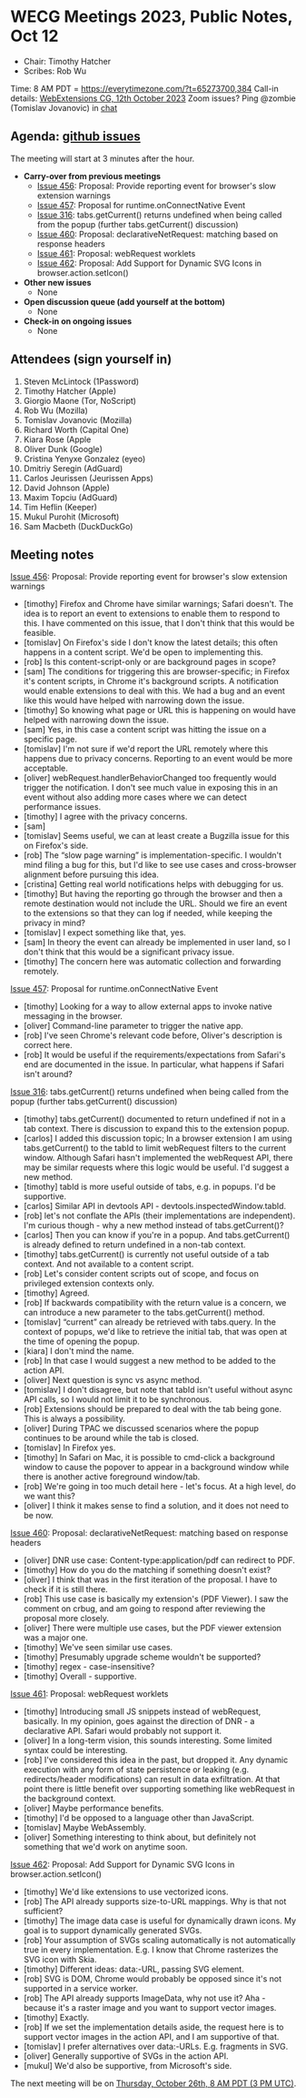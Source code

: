 # WECG Meetings 2023, Public Notes, Oct 12

 * Chair: Timothy Hatcher
 * Scribes: Rob Wu

Time: 8 AM PDT = https://everytimezone.com/?t=65273700,384
Call-in details: [WebExtensions CG, 12th October 2023](https://www.w3.org/events/meetings/1cc4723f-c539-4c9b-94d2-912bcc2598c9/20231012T080000/)
Zoom issues? Ping @zombie (Tomislav Jovanovic) in [chat](https://github.com/w3c/webextensions/blob/main/CONTRIBUTING.md#joining-chat)


## Agenda: [github issues](https://github.com/w3c/webextensions/issues)

The meeting will start at 3 minutes after the hour.

 * **Carry-over from previous meetings**
   * [Issue 456](https://github.com/w3c/webextensions/issues/456): Proposal: Provide reporting event for browser's slow extension warnings
   * [Issue 457](https://github.com/w3c/webextensions/issues/457): Proposal for runtime.onConnectNative Event
   * [Issue 316](https://github.com/w3c/webextensions/issues/316): tabs.getCurrent() returns undefined when being called from the popup (further tabs.getCurrent() discussion)
   * [Issue 460](https://github.com/w3c/webextensions/issues/460): Proposal: declarativeNetRequest: matching based on response headers
   * [Issue 461](https://github.com/w3c/webextensions/issues/461): Proposal: webRequest worklets
   * [Issue 462](https://github.com/w3c/webextensions/issues/462): Proposal: Add Support for Dynamic SVG Icons in browser.action.setIcon()
 * **Other new issues**
   * None
 * **Open discussion queue (add yourself at the bottom)**
   * None
 * **Check-in on ongoing issues**
   * None


## Attendees (sign yourself in)

 1. Steven McLintock (1Password)
 2. Timothy Hatcher (Apple)
 3. Giorgio Maone (Tor, NoScript)
 4. Rob Wu (Mozilla)
 5. Tomislav Jovanovic (Mozilla)
 6. Richard Worth (Capital One)
 7. Kiara Rose (Apple
 8. Oliver Dunk (Google)
 9. Cristina Yenyxe Gonzalez (eyeo)
 10. Dmitriy Seregin (AdGuard)
 11. Carlos Jeurissen (Jeurissen Apps)
 12. David Johnson (Apple)
 13. Maxim Topciu (AdGuard)
 14. Tim Heflin (Keeper)
 15. Mukul Purohit (Microsoft)
 16. Sam Macbeth (DuckDuckGo)


## Meeting notes

[Issue 456](https://github.com/w3c/webextensions/issues/456): Proposal: Provide reporting event for browser's slow extension warnings

 * [timothy] Firefox and Chrome have similar warnings; Safari doesn't. The idea is to report an event to extensions to enable them to respond to this. I have commented on this issue, that I don't think that this would be feasible.
 * [tomislav] On Firefox's side I don't know the latest details; this often happens in a content script. We'd be open to implementing this.
 * [rob] Is this content-script-only or are background pages in scope?
 * [sam] The conditions for triggering this are browser-specific; in Firefox it's content scripts, in Chrome it's background scripts. A notification would enable extensions to deal with this. We had a bug and an event like this would have helped with narrowing down the issue.
 * [timothy] So knowing what page or URL this is happening on would have helped with narrowing down the issue.
 * [sam] Yes, in this case a content script was hitting the issue on a specific page.
 * [tomislav] I'm not sure if we'd report the URL remotely where this happens due to privacy concerns. Reporting to an event would be more acceptable.
 * [oliver] webRequest.handlerBehaviorChanged too frequently would trigger the notification. I don't see much value in exposing this in an event without also adding more cases where we can detect performance issues.
 * [timothy] I agree with the privacy concerns.
 * [sam]
 * [tomislav] Seems useful, we can at least create a Bugzilla issue for this on Firefox's side.
 * [rob] The “slow page warning” is implementation-specific. I wouldn't mind filing a bug for this, but I'd like to see use cases and cross-browser alignment before pursuing this idea.
 * [cristina] Getting real world notifications helps with debugging for us.
 * [timothy] But having the reporting go through the browser and then a remote destination would not include the URL. Should we fire an event to the extensions so that they can log if needed, while keeping the privacy in mind?
 * [tomislav] I expect something like that, yes.
 * [sam] In theory the event can already be implemented in user land, so I don't think that this would be a significant privacy issue.
 * [timothy] The concern here was automatic collection and forwarding remotely.

[Issue 457](https://github.com/w3c/webextensions/issues/457): Proposal for runtime.onConnectNative Event

 * [timothy] Looking for a way to allow external apps to invoke native messaging in the browser.
 * [oliver] Command-line parameter to trigger the native app.
 * [rob] I've seen Chrome's relevant code before, Oliver's description is correct here.
 * [rob] It would be useful if the requirements/expectations from Safari's end are documented in the issue. In particular, what happens if Safari isn't around?

[Issue 316](https://github.com/w3c/webextensions/issues/316): tabs.getCurrent() returns undefined when being called from the popup (further tabs.getCurrent() discussion)

 * [timothy] tabs.getCurrent() documented to return undefined if not in a tab context. There is discussion to expand this to the extension popup.
 * [carlos] I added this discussion topic; In a browser extension I am using tabs.getCurrent() to the tabId to limit webRequest filters to the current window. Although Safari hasn't implemented the webRequest API, there may be similar requests where this logic would be useful. I'd suggest a new method.
 * [timothy] tabId is more useful outside of tabs, e.g. in popups. I'd be supportive.
 * [carlos] Similar API in devtools API - devtools.inspectedWindow.tabId.
 * [rob] let's not conflate the APIs (their implementations are independent). I'm curious though - why a new method instead of tabs.getCurrent()?
 * [carlos] Then you can know if you're in a popup. And tabs.getCurrent() is already defined to return undefined in a non-tab context.
 * [timothy] tabs.getCurrent() is currently not useful outside of a tab context. And not available to a content script.
 * [rob] Let's consider content scripts out of scope, and focus on privileged extension contexts only.
 * [timothy] Agreed.
 * [rob] If backwards compatibility with the return value is a concern, we can introduce a new parameter to the tabs.getCurrent() method.
 * [tomislav] “current” can already be retrieved with tabs.query. In the context of popups, we'd like to retrieve the initial tab, that was open at the time of opening the popup.
 * [kiara] I don't mind the name.
 * [rob] In that case I would suggest a new method to be added to the action API.
 * [oliver] Next question is sync vs async method.
 * [tomislav] I don't disagree, but note that tabId isn't useful without async API calls, so I would not limit it to be synchronous.
 * [rob] Extensions should be prepared to deal with the tab being gone. This is always a possibility.
 * [oliver] During TPAC we discussed scenarios where the popup continues to be around while the tab is closed.
 * [tomislav] In Firefox yes.
 * [timothy] In Safari on Mac, it is possible to cmd-click a background window to cause the popover to appear in a background window while there is another active foreground window/tab.
 * [rob] We're going in too much detail here - let's focus. At a high level, do we want this?
 * [oliver] I think it makes sense to find a solution, and it does not need to be now.

[Issue 460](https://github.com/w3c/webextensions/issues/460): Proposal: declarativeNetRequest: matching based on response headers

 * [oliver] DNR use case: Content-type:application/pdf can redirect to PDF.
 * [timothy] How do you do the matching if something doesn't exist?
 * [oliver] I think that was in the first iteration of the proposal. I have to check if it is still there.
 * [rob] This use case is basically my extension's (PDF Viewer). I saw the comment on crbug, and am going to respond after reviewing the proposal more closely.
 * [oliver] There were multiple use cases, but the PDF viewer extension was a major one.
 * [timothy] We've seen similar use cases.
 * [timothy] Presumably upgrade scheme wouldn't be supported?
 * [timothy] regex - case-insensitive?
 * [timothy] Overall - supportive.

[Issue 461](https://github.com/w3c/webextensions/issues/461): Proposal: webRequest worklets

 * [timothy] Introducing small JS snippets instead of webRequest, basically. In my opinion, goes against the direction of DNR - a declarative API. Safari would probably not support it.
 * [oliver] In a long-term vision, this sounds interesting. Some limited syntax could be interesting.
 * [rob] I've considered this idea in the past, but dropped it. Any dynamic execution with any form of state persistence or leaking (e.g. redirects/header modifications) can result in data exfiltration. At that point there is little benefit over supporting something like webRequest in the background context.
 * [oliver] Maybe performance benefits.
 * [timothy] I'd be opposed to a language other than JavaScript.
 * [tomislav] Maybe WebAssembly.
 * [oliver] Something interesting to think about, but definitely not something that we'd work on anytime soon.

[Issue 462](https://github.com/w3c/webextensions/issues/462): Proposal: Add Support for Dynamic SVG Icons in browser.action.setIcon()

 * [timothy] We'd like extensions to use vectorized icons.
 * [rob] The API already supports size-to-URL mappings. Why is that not sufficient?
 * [timothy] The image data case is useful for dynamically drawn icons. My goal is to support dynamically generated SVGs.
 * [rob] Your assumption of SVGs scaling automatically is not automatically true in every implementation. E.g. I know that Chrome rasterizes the SVG icon with Skia.
 * [timothy] Different ideas: data:-URL, passing SVG element.
 * [rob] SVG is DOM, Chrome would probably be opposed since it's not supported in a service worker.
 * [rob] The API already supports ImageData, why not use it? Aha - because it's a raster image and you want to support vector images.
 * [timothy] Exactly.
 * [rob] If we set the implementation details aside, the request here is to support vector images in the action API, and I am supportive of that.
 * [tomislav] I prefer alternatives over data:-URLs. E.g. fragments in SVG.
 * [oliver] Generally supportive of SVGs in the action API.
 * [mukul] We'd also be supportive, from Microsoft's side.

The next meeting will be on [Thursday, October 26th, 8 AM PDT (3 PM UTC)](https://everytimezone.com/?t=6539ac00,384).
